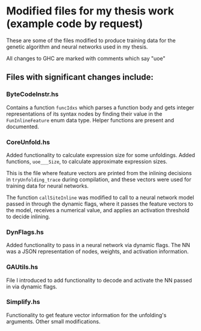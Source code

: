 # Modified files for my thesis work (example code by request)
These are some of the files modified to produce training data for the genetic algorithm and neural networks used in my thesis.

All changes to GHC are marked with comments which say "uoe"

## Files with significant changes include:

### ByteCodeInstr.hs
Contains a function `funcIdxs` which parses a function body and gets integer representations of its syntax nodes by finding their value in the `FunInlineFeature` enum data type. Helper functions are present and documented.

### CoreUnfold.hs
Added functionality to calculate expression size for some unfoldings. Added functions, `uoe___Size`, to calculate approximate expression sizes.

This is the file where feature vectors are printed from the inlining decisions in `tryUnfolding_trace` during compilation, and these vectors were used for training data for neural networks.

The function `callSiteInline` was modified to call to a neural network model passed in through the dynamic flags, where it passes the feature vectors to the model, receives a numerical value, and applies an activation threshold to decide inlining.

### DynFlags.hs
Added functionality to pass in a neural network via dynamic flags. The NN was a JSON representation of nodes, weights, and activation information.

### GAUtils.hs
File I introduced to add functionality to decode and activate the NN passed in via dynamic flags.

### Simplify.hs
Functionality to get feature vector information for the unfolding's arguments. Other small modifications.
